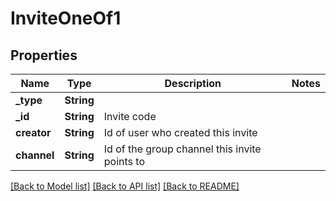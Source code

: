 # InviteOneOf1

## Properties

Name | Type | Description | Notes
------------ | ------------- | ------------- | -------------
**_type** | **String** |  | 
**_id** | **String** | Invite code | 
**creator** | **String** | Id of user who created this invite | 
**channel** | **String** | Id of the group channel this invite points to | 

[[Back to Model list]](../README.md#documentation-for-models) [[Back to API list]](../README.md#documentation-for-api-endpoints) [[Back to README]](../README.md)


